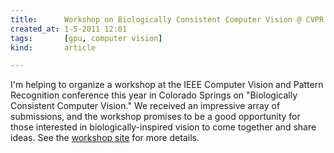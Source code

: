 ```yaml
---
title:      Workshop on Biologically Consistent Computer Vision @ CVPR
created_at: 1-5-2011 12:01
tags:       [gpu, computer vision]
kind:       article

---
```


I'm helping to organize a workshop at the IEEE Computer Vision and Pattern Recognition conference this year in Colorado Springs on "Biologically Consistent Computer Vision."  We received an impressive array of submissions, and the workshop promises to be a good opportunity for those interested in biologically-inspired vision to come together and share ideas.  See the [workshop site](http://vast.uccs.edu/wbcv2011/) for more details.